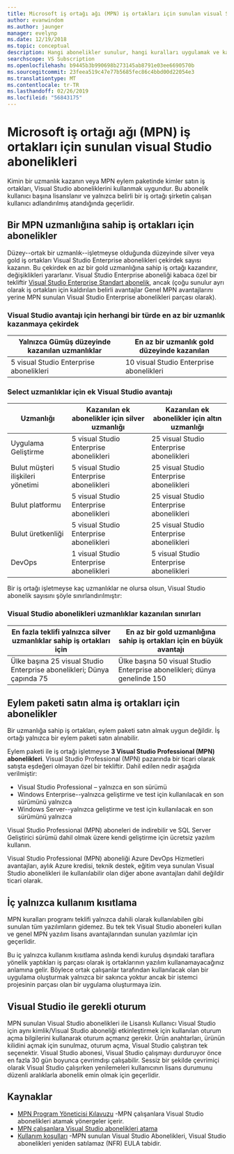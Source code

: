 ```yaml
---
title: Microsoft iş ortağı ağı (MPN) iş ortakları için sunulan visual Studio abonelikleri
author: evanwindom
ms.author: jaunger
manager: evelynp
ms.date: 12/19/2018
ms.topic: conceptual
description: Hangi abonelikler sunulur, hangi kuralları uygulamak ve kaç aboneliğe MPN'ye sunulan ayrıntıları.
searchscope: VS Subscription
ms.openlocfilehash: b9445b3b990698b273145ab8791e03ee6690570b
ms.sourcegitcommit: 23feea519c47e77b5685fec86c4bbd00d22054e3
ms.translationtype: MT
ms.contentlocale: tr-TR
ms.lasthandoff: 02/26/2019
ms.locfileid: "56843175"
---
```

# <a name="visual-studio-subscriptions-offered-to-partners-in-the-microsoft-partner-network-mpn"></a>Microsoft iş ortağı ağı (MPN) iş ortakları için sunulan visual Studio abonelikleri
Kimin bir uzmanlık kazanın veya MPN eylem paketinde kimler satın iş ortakları, Visual Studio aboneliklerini kullanmak uygundur. Bu abonelik kullanıcı başına lisanslanır ve yalnızca belirli bir iş ortağı şirketin çalışan kullanıcı adlandırılmış atandığında geçerlidir.

## <a name="subscriptions-for-partners-with-an-mpn-competency"></a>Bir MPN uzmanlığına sahip iş ortakları için abonelikler
Düzey--ortak bir uzmanlık--işletmeyse olduğunda düzeyinde silver veya gold iş ortakları Visual Studio Enterprise abonelikleri çekirdek sayısı kazanın. Bu çekirdek en az bir gold uzmanlığına sahip iş ortağı kazandırır, değişiklikleri yararlanır. Visual Studio Enterprise aboneliği kabaca özel bir tekliftir [Visual Studio Enterprise Standart abonelik](https://visualstudio.microsoft.com/vs/pricing/), ancak (çoğu sunulur ayrı olarak iş ortakları için kaldırılan belirli avantajlar Genel MPN avantajlarını yerine MPN sunulan Visual Studio Enterprise abonelikleri parçası olarak).

### <a name="core-visual-studio-benefit-for-earning-at-least-one-competency-of-any-kind"></a>Visual Studio avantajı için herhangi bir türde en az bir uzmanlık kazanmaya çekirdek

| Yalnızca Gümüş düzeyinde kazanılan uzmanlıklar               | En az bir uzmanlık gold düzeyinde kazanılan   |
|------------------------------------------------------------|----------------------------------------------------|
| 5 visual Studio Enterprise abonelikleri                   | 10 visual Studio Enterprise abonelikleri          |

### <a name="additional-visual-studio-benefit-for-select-competencies"></a>Select uzmanlıklar için ek Visual Studio avantajı

| Uzmanlığı                                  | Kazanılan ek abonelikler için **silver** uzmanlığı | Kazanılan ek abonelikler için **altın** uzmanlığı |
|---------------------------------------------|-----------------------------------------------------------|---------------------------------------------------------|
| Uygulama Geliştirme                     | 5 visual Studio Enterprise abonelikleri                  | 25 visual Studio Enterprise abonelikleri               |
| Bulut müşteri ilişkileri yönetimi      | 5 visual Studio Enterprise abonelikleri                  | 25 visual Studio Enterprise abonelikleri               |
| Bulut platformu                              | 5 visual Studio Enterprise abonelikleri                  | 25 visual Studio Enterprise abonelikleri               |
| Bulut üretkenliği                          | 5 visual Studio Enterprise abonelikleri                  | 25 visual Studio Enterprise abonelikleri               |
| DevOps                                      | 1 visual Studio Enterprise abonelikleri                  | 5 visual Studio Enterprise abonelikleri                |

Bir iş ortağı işletmeyse kaç uzmanlıklar ne olursa olsun, Visual Studio abonelik sayısını şöyle sınırlandırılmıştır:

### <a name="limits-for-visual-studio-subscriptions-earned-through-competencies"></a>Visual Studio abonelikleri uzmanlıklar kazanılan sınırları

| En fazla teklifi yalnızca silver uzmanlıklar sahip iş ortakları için                   | En az bir gold uzmanlığına sahip iş ortakları için en büyük avantajı               |
|------------------------------------------------------------------------------|------------------------------------------------------------------------------|
| Ülke başına 25 visual Studio Enterprise abonelikleri; Dünya çapında 75          | Ülke başına 50 visual Studio Enterprise abonelikleri; dünya genelinde 150         |


## <a name="subscriptions-for-partners-purchasing-the-action-pack"></a>Eylem paketi satın alma iş ortakları için abonelikler
Bir uzmanlığa sahip iş ortakları, eylem paketi satın almak uygun değildir. İş ortağı yalnızca bir eylem paketi satın alınabilir.

Eylem paketi ile iş ortağı işletmeyse **3 Visual Studio Professional (MPN) abonelikleri**. Visual Studio Professional (MPN) pazarında bir ticari olarak satışta eşdeğeri olmayan özel bir tekliftir. Dahil edilen nedir aşağıda verilmiştir:
- Visual Studio Professional – yalnızca en son sürümü
- Windows Enterprise--yalnızca geliştirme ve test için kullanılacak en son sürümünü yalnızca
- Windows Server--yalnızca geliştirme ve test için kullanılacak en son sürümünü yalnızca

Visual Studio Professional (MPN) aboneleri de indirebilir ve SQL Server Geliştirici sürümü dahil olmak üzere kendi geliştirme için ücretsiz yazılım kullanın.

Visual Studio Professional (MPN) aboneliği Azure DevOps Hizmetleri avantajları, aylık Azure kredisi, teknik destek, eğitim veya sunulan Visual Studio abonelikleri ile kullanılabilir olan diğer abone avantajları dahil değildir ticari olarak.

## <a name="internal-use-only-restriction"></a>İç yalnızca kullanım kısıtlama
MPN kuralları programı teklifi yalnızca dahili olarak kullanılabilen gibi sunulan tüm yazılımların gidemez. Bu tek tek Visual Studio aboneleri kullan ve genel MPN yazılım lisans avantajlarından sunulan yazılımlar için geçerlidir.

Bu iç yalnızca kullanım kısıtlama aslında kendi kuruluş dışındaki taraflara yönelik yaptıkları iş parçası olarak iş ortaklarının yazılım kullanamayacağınız anlamına gelir. Böylece ortak çalışanlar tarafından kullanılacak olan bir uygulama oluşturmak yalnızca bir sakınca yoktur ancak bir istemci projesinin parçası olan bir uygulama oluşturmaya izin.

## <a name="sign-in-required-with-visual-studio"></a>Visual Studio ile gerekli oturum
MPN sunulan Visual Studio abonelikleri ile Lisanslı Kullanıcı Visual Studio için aynı kimlik/Visual Studio aboneliği etkinleştirmek için kullanılan oturum açma bilgilerini kullanarak oturum açmanız gerekir.
Ürün anahtarları, ürünün kilidini açmak için sunulmaz, oturum açma, Visual Studio çalıştıran tek seçenektir. Visual Studio abonesi, Visual Studio çalışmayı durduruyor önce en fazla 30 gün boyunca çevrimdışı çalışabilir. Sessiz bir şekilde çevrimiçi olarak Visual Studio çalışırken yenilemeleri kullanıcının lisans durumunu düzenli aralıklarla abonelik emin olmak için geçerlidir.

## <a name="resources"></a>Kaynaklar

- [MPN Program Yöneticisi Kılavuzu](https://assets.microsoft.com/en-us/Program-Administrator-Guide-to-Software-and-Online-Services-Benefits_1.pdf) -MPN çalışanlara Visual Studio abonelikleri atamak yönergeler içerir.
- [MPN çalışanlara Visual Studio abonelikleri atama](manage-mpn-subscriptions.md)
- [Kullanım koşulları](http://www.microsoft.com/useterms/) -MPN sunulan Visual Studio Abonelikleri, Visual Studio abonelikleri yeniden satılamaz (NFR) EULA tabidir.